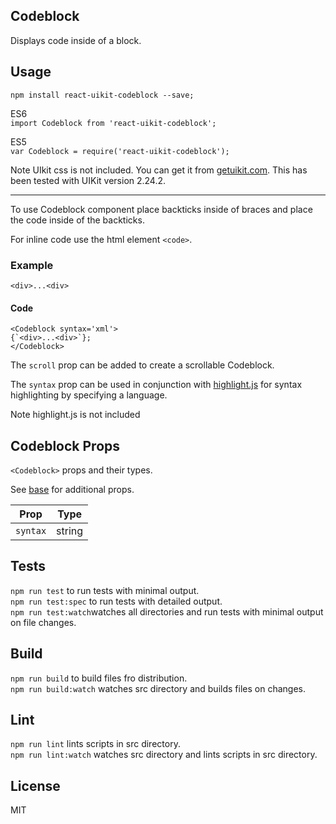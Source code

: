 <div><link rel="stylesheet" href="https://cdnjs.cloudflare.com/ajax/libs/uikit/2.24.2/css/uikit.almost-flat.min.css"/><section><h1>Codeblock</h1><p class="uk-article-lead">Displays code inside of a block.</p></section><section><h2>Usage</h2><p><code>npm install react-uikit-codeblock --save;</code></p><p>ES6 <br/><code>import Codeblock from &#x27;react-uikit-codeblock&#x27;;</code><br/></p><p>ES5 <br/><code>var Codeblock = require(&#x27;react-uikit-codeblock&#x27;);</code></p><p><span class="uk-badge  uk-badge-danger">Note</span>  UIkit css is not included. You can get it from <a href="http://getuikit.com/">getuikit.com</a>. This has been tested with UIKit version 2.24.2.</p><hr class="uk-article-divider"/><p>To use Codeblock component place backticks inside of braces and place the code inside of the backticks.</p><p>For inline code use the html element <code>&lt;code&gt;</code>.</p><h3 class="example">Example</h3><pre><code>&lt;div&gt;...&lt;div&gt;</code></pre><h4 class="code">Code</h4><pre class="xml"><code class="xml">&lt;Codeblock syntax=&#x27;xml&#x27;&gt;
{`&lt;div&gt;...&lt;div&gt;`};
&lt;/Codeblock&gt;</code></pre><p>The <code>scroll</code> prop can be added to create a scrollable Codeblock.</p><p>The <code>syntax</code> prop can be used in conjunction with <a href="https://highlightjs.org/">highlight.js</a> for syntax highlighting by specifying a language.</p><p><span class="uk-badge">Note</span>  highlight.js is not included</p></section><section><h2>Codeblock Props</h2><p><code>&lt;Codeblock&gt;</code> props and their types.</p><p>See <a href="https://github.com/otissv/react-uikit-base">base</a> for additional props.</p><table class="uk-table"><thead><tr><th class="uk-text-left">Prop</th><th class="uk-text-left">Type</th></tr></thead><tbody><tr><td class="uk-text-left"><code>syntax</code></td><td class="uk-text-left">string</td></tr></tbody></table></section><section><h2>Tests</h2><p><code>npm run test</code> to run tests with minimal output.<br/><code>npm run test:spec</code> to run tests with detailed output.<br/><code>npm run test:watch</code>watches all directories and run tests with minimal output on file changes.<br/></p></section><section><h2>Build</h2><p><code>npm run build</code> to build files fro distribution.<br/><code>npm run build:watch</code> watches src directory and builds files on changes.<br/></p></section><section><h2>Lint</h2><p><code>npm run lint</code> lints scripts in src directory.<br/><code>npm run lint:watch</code> watches src directory and lints scripts in src directory.<br/></p></section><section><h2>License</h2><p>MIT</p></section></div>